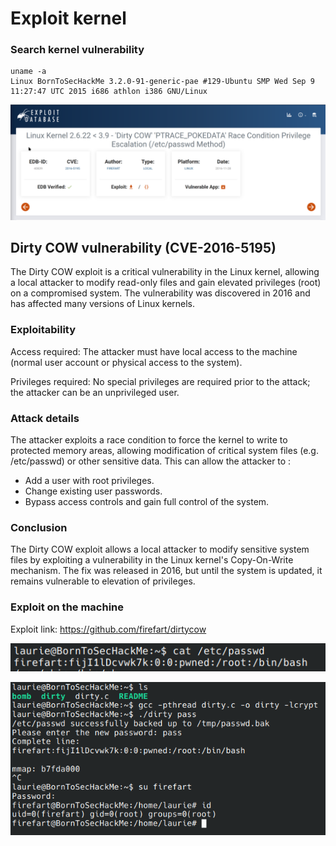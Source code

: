 # Exploit kernel

### Search kernel vulnerability

```
uname -a 
Linux BornToSecHackMe 3.2.0-91-generic-pae #129-Ubuntu SMP Wed Sep 9 11:27:47 UTC 2015 i686 athlon i386 GNU/Linux
```

![screenshot](screen1/exploitDBdirtycow.png)

## Dirty COW vulnerability (CVE-2016-5195)

The Dirty COW exploit is a critical vulnerability in the Linux kernel, allowing a local attacker to modify read-only files and gain elevated privileges (root) on a compromised system. The vulnerability was discovered in 2016 and has affected many versions of Linux kernels.

### Exploitability

Access required: The attacker must have local access to the machine (normal user account or physical access to the system).

Privileges required: No special privileges are required prior to the attack; the attacker can be an unprivileged user.

### Attack details

The attacker exploits a race condition to force the kernel to write to protected memory areas, allowing modification of critical system files (e.g. /etc/passwd) or other sensitive data. This can allow the attacker to :

- Add a user with root privileges.
- Change existing user passwords.
- Bypass access controls and gain full control of the system.

### Conclusion

The Dirty COW exploit allows a local attacker to modify sensitive system files by exploiting a vulnerability in the Linux kernel's Copy-On-Write mechanism. The fix was released in 2016, but until the system is updated, it remains vulnerable to elevation of privileges.

### Exploit on the machine

Exploit link: https://github.com/firefart/dirtycow

![screenshot](screen1/passwd.png)

![screenshot](screen1/exploitDirtycow.png)

